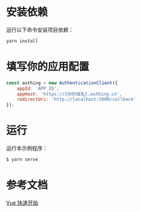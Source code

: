 # 安装依赖

运行以下命令安装项目依赖：

```bash
yarn install
```

# 填写你的应用配置

```js
const authing = new AuthenticationClient({
	appId: 'APP_ID',
	appHost: 'https://{你的域名}.authing.cn',
	redirectUri: 'http://localhost:5000/callback'
});
```

# 运行

运行本示例程序：

```bash
$ yarn serve
```

# 参考文档

[Vue 快速开始](https://docs.authing.cn/v2/quickstarts/spa/vue.html)
